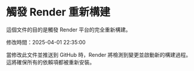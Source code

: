 # 觸發 Render 重新構建

這個文件的目的是觸發 Render 平台的完全重新構建。

修改時間：2025-04-01 22:35:00

當修改此文件並推送到 GitHub 時，Render 將檢測到變更並啟動新的構建過程。
這將確保所有的依賴項都被重新安裝。 
